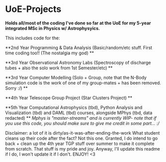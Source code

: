 # UoE-Projects

**Holds all/most of the coding I've done so far at the UoE for my 5-year integrated MSc in Physics w/ Astrophysyics.**

This includes code for the:

**2nd Year Programming & Data Analysis (Basic/random/etc stuff. First time coding too!! (The nostalgia my god) **

**3rd Year Observational Astronomy Labs (Spectroscopy of discharge tubes + also the solo work from 1st Semester/etc) **

**3rd Year Computer Modelling (Solo + Group, note that the N-Body simulation code is the work of one of my group-mates + has been removed. Sorry :/) **

**4th Year Telescope Group Project (Star Clusters Project) **

**5th Year Computational Astrophysics (tbd), Python Analysis and Visualization (tbd) and DAML (tbd) courses, alongside MPhys (tbd, data redacted) **
*Mphys is "master-streams" and is currently WIP- note that if you use this code, you should make sure to give me credit in some part... :/* 

Disclaimer: a lot of it is dirty/as-it-was-after-ending-the-work
What student cleans up their code after the fact? Not this one.
Granted, I do intend to go back + clean up the 4th year TGP stuff over summer to make it complete from scratch. That stuff is my pride and joy.
Anyway, I'll update this readme if I do, I won't update it if I don't.
ENJOY! <3 
